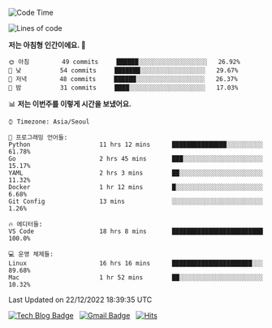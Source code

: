 <!-- ### Hi there 👋 -->

<!--
**dnchoi/dnchoi** is a ✨ _special_ ✨ repository because its `README.md` (this file) appears on your GitHub profile.

Here are some ideas to get you started:

- 🔭 I’m currently working on ...
- 🌱 I’m currently learning ...
- 👯 I’m looking to collaborate on ...
- 🤔 I’m looking for help with ...
- 💬 Ask me about ...
- 📫 How to reach me: ...
- 😄 Pronouns: ...
- ⚡ Fun fact: ...
-->

<!--START_SECTION:waka-->
![Code Time](http://img.shields.io/badge/Code%20Time-308%20hrs%2048%20mins-blue)

![Lines of code](https://img.shields.io/badge/%EC%A0%80%EB%8A%94%20%EC%97%AC%ED%83%9C%EA%B9%8C%EC%A7%80%20-151%20Thousand%20%EC%A4%84%EC%9D%98%20%EC%BD%94%EB%93%9C%EB%A5%BC%20%EC%9E%91%EC%84%B1%ED%96%88%EC%96%B4%EC%9A%94.-blue)

**저는 아침형 인간이에요. 🐤** 

```text
🌞 아침         49 commits     ██████░░░░░░░░░░░░░░░░░░░   26.92% 
🌆 낮　         54 commits     ███████░░░░░░░░░░░░░░░░░░   29.67% 
🌃 저녁         48 commits     ██████░░░░░░░░░░░░░░░░░░░   26.37% 
🌙 밤　         31 commits     ████░░░░░░░░░░░░░░░░░░░░░   17.03%

```


📊 **저는 이번주를 이렇게 시간을 보냈어요.** 

```text
⌚︎ Timezone: Asia/Seoul

💬 프로그래밍 언어들: 
Python                   11 hrs 12 mins      ███████████████░░░░░░░░░░   61.78% 
Go                       2 hrs 45 mins       ███░░░░░░░░░░░░░░░░░░░░░░   15.17% 
YAML                     2 hrs 3 mins        ██░░░░░░░░░░░░░░░░░░░░░░░   11.32% 
Docker                   1 hr 12 mins        █░░░░░░░░░░░░░░░░░░░░░░░░   6.68% 
Git Config               13 mins             ░░░░░░░░░░░░░░░░░░░░░░░░░   1.26%

🔥 에디터들: 
VS Code                  18 hrs 8 mins       █████████████████████████   100.0%

💻 운영 체제들: 
Linux                    16 hrs 16 mins      ██████████████████████░░░   89.68% 
Mac                      1 hr 52 mins        ██░░░░░░░░░░░░░░░░░░░░░░░   10.32%

```


 Last Updated on 22/12/2022 18:39:35 UTC
<!--END_SECTION:waka-->


[![Tech Blog Badge](http://img.shields.io/badge/-Tech%20blog-black?style=flat-square&logo=github&link=https://zzsza.github.io/)](https://dnchoi.github.io/)
&nbsp;
[![Gmail Badge](https://img.shields.io/badge/Gmail-d14836?style=flat-square&logo=Gmail&logoColor=white&link=mailto:snugyun01@gmail.com)](mailto:dongnyeokc@gmail.com)
&nbsp;
[![Hits](https://hits.seeyoufarm.com/api/count/incr/badge.svg?url=https%3A%2F%2Fgithub.com%2Fgjbae1212%2Fhit-counter&count_bg=%233D7CC8&title_bg=%23555555&icon=&icon_color=%23E7E7E7&title=hits&edge_flat=false)](https://hits.seeyoufarm.com)
<!-- 
![Anurag's github stats](https://github-readme-stats.vercel.app/api?username=dnchoi&show_icons=true&theme=tokyonight)
&nbsp;
![Top Langs](https://github-readme-stats.vercel.app/api/top-langs/?username=dnchoi&layout=compact&theme=tokyonight)
 -->
<div align='center'>
